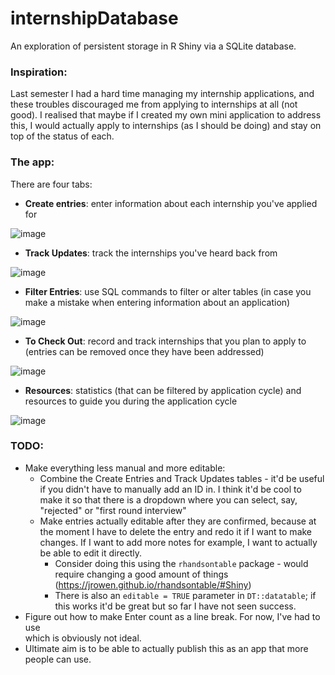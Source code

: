 # internshipDatabase

An exploration of persistent storage in R Shiny via a SQLite database. 

### Inspiration: 

Last semester I had a hard time managing my internship applications, and these troubles discouraged me from applying to internships at all (not good). I realised that maybe if I created my own mini application to address this, I would actually apply to internships (as I should be doing) and stay on top of the status of each. 

### The app: 

There are four tabs: 

- **Create entries**: enter information about each internship you've applied for

![image](https://github.com/jasminex21/internshipDatabase/assets/109494334/0da88ce1-bcb2-4c23-8dab-ab53c0095c6b)

- **Track Updates**: track the internships you've heard back from

![image](https://github.com/jasminex21/internshipDatabase/assets/109494334/55e53de5-ba6e-4fb8-9067-60663a888e1e)

- **Filter Entries**: use SQL commands to filter or alter tables (in case you make a mistake when entering information about an application)

![image](https://github.com/jasminex21/internshipDatabase/assets/109494334/6f0c494c-157b-49de-90eb-e04bd14b655f)

- **To Check Out**: record and track internships that you plan to apply to (entries can be removed once they have been addressed)

![image](https://github.com/jasminex21/internshipDatabase/assets/109494334/7169acde-5d76-40cc-9bd0-0b0ba4305d42)

- **Resources**: statistics (that can be filtered by application cycle) and resources to guide you during the application cycle

![image](https://github.com/jasminex21/internshipDatabase/assets/109494334/1846161f-193e-4c40-8882-fda37b1dcb2d)

### TODO:
- Make everything less manual and more editable: 
  - Combine the Create Entries and Track Updates tables - it'd be useful if you didn't have to manually add an ID in. I think it'd be cool to make it so that there is a dropdown where you can select, say, "rejected" or "first round interview"
  - Make entries actually editable after they are confirmed, because at the moment I have to delete the entry and redo it if I want to make changes. If I want to add more notes for example, I want to actually be able to edit it directly.
    - Consider doing this using the `rhandsontable` package - would require changing a good amount of things (https://jrowen.github.io/rhandsontable/#Shiny)
    - There is also an `editable = TRUE` parameter in `DT::datatable`; if this works it'd be great but so far I have not seen success. 
 - Figure out how to make Enter count as a line break. For now, I've had to use <br/> which is obviously not ideal.
 - Ultimate aim is to be able to actually publish this as an app that more people can use. 
